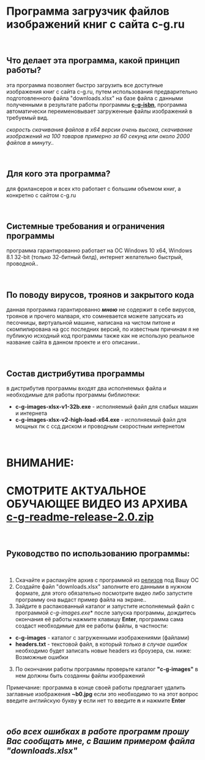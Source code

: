 # Программа загрузчик файлов изображений книг с сайта c-g.ru

<br>

## Что делает эта программа, какой принцип работы?
эта программа позволяет быстро загрузить все доступные изображения книг с сайта c-g.ru, путем использования предварительно подготовленного файла "downloads.xlsx" на базе файла с данными полученными в результате работы программы [**c-g-isbn**](https://github.com/itz0/c-g.ru/tree/main/c-g-isbn), программа автоматически переименовывает загруженные файлы изображений в требуемый вид.

*скорость скачивания файлов в x64 версии очень высока, скачивание изображений на 100 товаров примерно за 60 секунд или около 2000 файлов в минуту..*

<br>

## Для кого эта программа?
для фрилансеров и всех кто работает с большим объемом книг, а конкретно с сайтом c-g.ru

<br>

## Системные требования и ограничения программы
программа гарантированно работает на ОС Windows 10 x64, Windows 8.1 32-bit (только 32-битный билд), интернет желательно быстрый, проводной..

<br>

## По поводу вирусов, троянов и закрытого кода
данная программа гарантированно ***мною*** не содержит в себе вирусов, троянов и прочего малваря, кто сомневается можете запускать из песочницы, виртуальной машине, написана на чистом питоне и скомпилирована на gcc последних версий, по известным причинам я не публикую исходный код программы также как не использую реальное название сайта в данном проекте и его описании..

<br>

## Состав дистрибутива программы
в дистрибутив программы входят два исполняемых файла и необходимые для работы программы библиотеки:
- **c-g-images-xlsx-v1-32b.exe** - исполняемый файл для слабых машин и интернета
- **c-g-images-xlsx-v2-high-load-x64.exe** - исполняемый файл для мощных пк с ссд диском и проводным скоростным интернетом

<br>

# ВНИМАНИЕ: 
# СМОТРИТЕ АКТУАЛЬНОЕ ОБУЧАЮЩЕЕ ВИДЕО ИЗ АРХИВА [c-g-readme-release-2.0.zip](https://github.com/itz0/c-g.ru/releases/download/2.0.0.0/c-g-readme-release-2.0.zip)

<br>

## Руководство по использованию программы:

<br>

1. Скачайте и распакуйте архив с программой из [релизов](https://github.com/itz0/c-g.ru/releases/tag/2.0.0.0/) под Вашу ОС
2. Создайте файл "downloads.xlsx" заполните его данными в нужном формате, для этого обязательно посмотрите видео либо запустите программу она выдаст пример файла на экране..
2. Зайдите в распакованный каталог и запустите исполняемый файл с программой **c-g-images*.exe** после запуска программы, дождитесь окончания её работы нажмите клавишу **Enter**, программа сама создаст необходимые для ее работы файлы, в частности:
- **c-g-images** - каталог с загруженными изображениями (файлами)
- **headers.txt** - текстовой файл, в который *только в случае ошибок* необходимо будет записать новые headers из броузера, см. ниже: Возможные ошибки
3. По окончании работы программы проверьте каталог **"c-g-images"** в нем должны быть созданны файлы изображений

Примечание: программа в конце своей работы предлагает удалить заглавные изображения **~b0.jpg** если это необходимо то на этот вопрос введите английскую букву **y** если нет то введите **n** и нажмите **Enter**

<br>

## _обо всех ошибках в работе программ прошу Вас сообщать мне, с Вашим примером файла "downloads.xlsx"_

